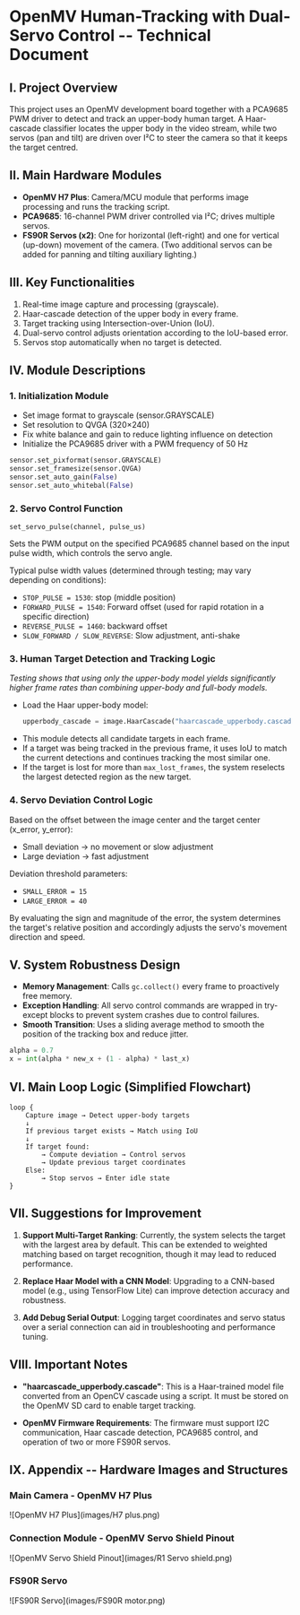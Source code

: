 # OpenMV Human-Tracking with Dual-Servo Control -- Technical Document

## I. Project Overview

This project uses an OpenMV development board together with a PCA9685 PWM driver to detect and track an upper-body human target. A Haar-cascade classifier locates the upper body in the video stream, while two servos (pan and tilt) are driven over I²C to steer the camera so that it keeps the target centred.

## II. Main Hardware Modules

- **OpenMV H7 Plus**: Camera/MCU module that performs image processing and runs the tracking script.
- **PCA9685**: 16-channel PWM driver controlled via I²C; drives multiple servos.
- **FS90R Servos (x2)**: One for horizontal (left-right) and one for vertical (up-down) movement of the camera. (Two additional servos can be added for panning and tilting auxiliary lighting.)

## III. Key Functionalities

1. Real-time image capture and processing (grayscale).
2. Haar-cascade detection of the upper body in every frame.
3. Target tracking using Intersection-over-Union (IoU).
4. Dual-servo control adjusts orientation according to the IoU-based error.
5. Servos stop automatically when no target is detected.

## IV. Module Descriptions

### 1. Initialization Module

- Set image format to grayscale (sensor.GRAYSCALE)
- Set resolution to QVGA (320×240)
- Fix white balance and gain to reduce lighting influence on detection
- Initialize the PCA9685 driver with a PWM frequency of 50 Hz

```python
sensor.set_pixformat(sensor.GRAYSCALE)
sensor.set_framesize(sensor.QVGA)
sensor.set_auto_gain(False)
sensor.set_auto_whitebal(False)
```

### 2. Servo Control Function

`set_servo_pulse(channel, pulse_us)`

Sets the PWM output on the specified PCA9685 channel based on the input pulse width, which controls the servo angle.

Typical pulse width values (determined through testing; may vary depending on conditions):

- `STOP_PULSE = 1530`: stop (middle position)
- `FORWARD_PULSE = 1540`: Forward offset (used for rapid rotation in a specific direction)
- `REVERSE_PULSE = 1460`: backward offset
- `SLOW_FORWARD / SLOW_REVERSE`: Slow adjustment, anti-shake

### 3. Human Target Detection and Tracking Logic

*Testing shows that using only the upper-body model yields significantly higher frame rates than combining upper-body and full-body models.*

- Load the Haar upper-body model:
  ```python
  upperbody_cascade = image.HaarCascade("haarcascade_upperbody.cascade", stages=17)
  ```
- This module detects all candidate targets in each frame.
- If a target was being tracked in the previous frame, it uses IoU to match the current detections and continues tracking the most similar one.
- If the target is lost for more than `max_lost_frames`, the system reselects the largest detected region as the new target.

### 4. Servo Deviation Control Logic

Based on the offset between the image center and the target center (x_error, y_error):

- Small deviation → no movement or slow adjustment
- Large deviation → fast adjustment

Deviation threshold parameters:
- `SMALL_ERROR = 15`
- `LARGE_ERROR = 40`

By evaluating the sign and magnitude of the error, the system determines the target's relative position and accordingly adjusts the servo's movement direction and speed.

## V. System Robustness Design

- **Memory Management**: Calls `gc.collect()` every frame to proactively free memory.
- **Exception Handling**: All servo control commands are wrapped in try-except blocks to prevent system crashes due to control failures.
- **Smooth Transition**: Uses a sliding average method to smooth the position of the tracking box and reduce jitter.

```python
alpha = 0.7
x = int(alpha * new_x + (1 - alpha) * last_x)
```

## VI. Main Loop Logic (Simplified Flowchart)

```
loop {
    Capture image → Detect upper-body targets
    ↓
    If previous target exists → Match using IoU
    ↓
    If target found:
        → Compute deviation → Control servos
        → Update previous target coordinates
    Else:
        → Stop servos → Enter idle state
}
```

## VII. Suggestions for Improvement

1. **Support Multi-Target Ranking**: Currently, the system selects the target with the largest area by default. This can be extended to weighted matching based on target recognition, though it may lead to reduced performance.

2. **Replace Haar Model with a CNN Model**: Upgrading to a CNN-based model (e.g., using TensorFlow Lite) can improve detection accuracy and robustness.

3. **Add Debug Serial Output**: Logging target coordinates and servo status over a serial connection can aid in troubleshooting and performance tuning.

## VIII. Important Notes

- **"haarcascade_upperbody.cascade"**: This is a Haar-trained model file converted from an OpenCV cascade using a script. It must be stored on the OpenMV SD card to enable target tracking.

- **OpenMV Firmware Requirements**: The firmware must support I2C communication, Haar cascade detection, PCA9685 control, and operation of two or more FS90R servos.

## IX. Appendix -- Hardware Images and Structures

### Main Camera - OpenMV H7 Plus
![OpenMV H7 Plus](images/H7 plus.png)

### Connection Module - OpenMV Servo Shield Pinout
![OpenMV Servo Shield Pinout](images/R1 Servo shield.png)

### FS90R Servo
![FS90R Servo](images/FS90R motor.png)